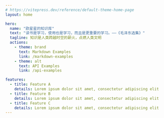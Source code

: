 ```yaml
---
# https://vitepress.dev/reference/default-theme-home-page
layout: home

hero:
  name: "欧星星的知识库"
  text: "读书是学习，使用也是学习，而且是更重要的学习。——《毛泽东选集》"
  tagline: 知识是人类跨越时空的薪火，点燃人类文明
  actions:
    - theme: brand
      text: Markdown Examples
      link: /markdown-examples
    - theme: alt
      text: API Examples
      link: /api-examples

features:
  - title: Feature A
    details: Lorem ipsum dolor sit amet, consectetur adipiscing elit
  - title: Feature B
    details: Lorem ipsum dolor sit amet, consectetur adipiscing elit
  - title: Feature C
    details: Lorem ipsum dolor sit amet, consectetur adipiscing elit
---
```

